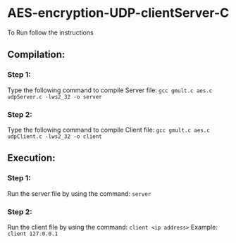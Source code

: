 # AES-encryption-UDP-clientServer-C

To Run follow the instructions

## Compilation:
### Step 1: 
Type the following command to compile Server file:
```gcc gmult.c aes.c udpServer.c -lws2_32 -o server```

### Step 2:
Type the following command to compile Client file:
```gcc gmult.c aes.c udpClient.c -lws2_32 -o client```


## Execution:
### Step 1: 
Run the server file by using the command: ```server```
### Step 2:
Run the client file by using the command: ```client <ip address>```
Example: ```client 127.0.0.1```
